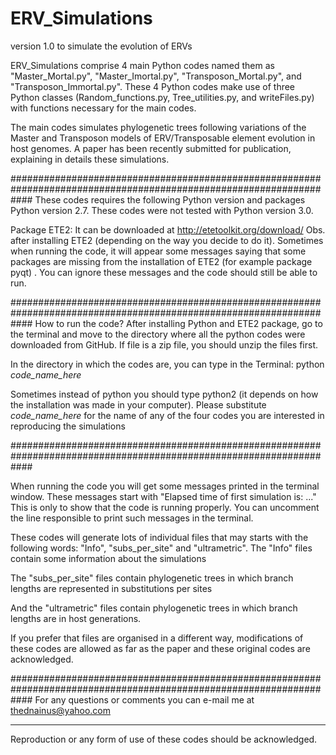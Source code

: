 # ERV_Simulations
version 1.0 to simulate the evolution of ERVs

ERV_Simulations comprise 4 main Python codes named them as "Master_Mortal.py", "Master_Imortal.py", "Transposon_Mortal.py", and "Transposon_Immortal.py".
These 4 Python codes make use of three Python classes (Random_functions.py, Tree_utilities.py, and writeFiles.py) with functions necessary for the main codes.

The main codes simulates phylogenetic trees following variations of the Master and Transposon models of ERV/Transposable element evolution in host genomes.
A paper has been recently submitted for publication, explaining in details these simulations. 


####################################################################################################################
These codes requires the following Python version and packages
Python version 2.7. These codes were not tested with Python version 3.0.

Package ETE2: It can be downloaded at http://etetoolkit.org/download/
Obs. after installing ETE2 (depending on the way you decide to do it). Sometimes when running the code, it will appear some messages saying that some packages are missing from the installation of ETE2 (for example package pyqt) . You can ignore these messages and the code should still be able to run.

####################################################################################################################
How to run the code?
After installing Python and ETE2 package, go to the terminal and move to the directory where all the python codes were downloaded from GitHub.
If file is a zip file, you should unzip the files first.

In the directory in which the codes are, you can type in the Terminal:
python *code_name_here*

Sometimes instead of python you should type python2 (it depends on how the installation was made in your computer).
Please substitute *code_name_here* for the name of any of the four codes you are interested in reproducing the simulations

####################################################################################################################

When running the code you will get some messages printed in the terminal window. 
These messages start with "Elapsed time of first simulation is: ..."
This is only to show that the code is running properly. You can uncomment the line responsible to print such messages in the terminal.

These codes will generate lots of individual files that may starts with the following words: "Info", "subs_per_site" and "ultrametric".
The "Info" files contain some information about the simulations

The "subs_per_site" files contain phylogenetic trees in which branch lengths are represented in substitutions per sites

And the "ultrametric" files contain phylogenetic trees in which branch lengths are in host generations.

If you prefer that files are organised in a different way, modifications of these codes are allowed as far as the paper and these original codes are acknowledged.  

####################################################################################################################
For any questions or comments you can e-mail me at thednainus@yahoo.com


___________________

Reproduction or any form of use of these codes should be acknowledged. 
